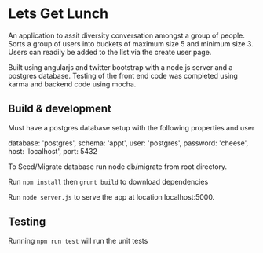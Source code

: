 # Lets Get Lunch
An application to assit diversity conversation amongst a group of people. Sorts a group of users into buckets of maximum size 5 and minimum size 3. Users can readily be added to the list via the create user page.

Built using angularjs and twitter bootstrap with a node.js server and a postgres database.
Testing of the front end code was completed using karma and backend code using mocha.

## Build & development

Must have a postgres database setup with the following properties and user

database: 'postgres',
schema: 'appt',
user: 'postgres',
password: 'cheese',
host: 'localhost',
port: 5432

To Seed/Migrate database run node db/migrate from root directory.

Run `npm install` then `grunt build` to download dependencies 

Run `node server.js` to serve the app at location localhost:5000.

## Testing

Running `npm run test` will run the unit tests

